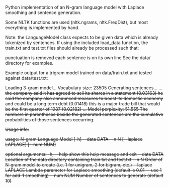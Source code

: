 Python implementation of an N-gram language model with Laplace smoothing and sentence generation.

Some NLTK functions are used (nltk.ngrams, nltk.FreqDist), but most everything is implemented by hand.

Note: the LanguageModel class expects to be given data which is already tokenized by sentences. If using the included load_data function, the train.txt and test.txt files should already be processed such that:

punctuation is removed
each sentence is on its own line
See the data/ directory for examples.

Example output for a trigram model trained on data/train.txt and tested against data/test.txt:

Loading 3-gram model...
Vocabulary size: 23505
Generating sentences...
...
<s> <s> the company said it has agreed to sell its shares in a statement </s> (0.03163)
<s> <s> he said the company also announced measures to boost its domestic economy and could be a long term debt </s> (0.01418)
<s> <s> this is a major trade bill that would be the first quarter of 1987 </s> (0.02182)
...
Model perplexity: 51.555
The numbers in parentheses beside the generated sentences are the cumulative probabilities of those sentences occurring.
  
  

Usage info:

usage: N-gram Language Model [-h] --data DATA --n N [--laplace LAPLACE] [--num NUM]

optional arguments:
  -h, --help         show this help message and exit
  --data DATA        Location of the data directory containing train.txt and test.txt
  --n N              Order of N-gram model to create (i.e. 1 for unigram, 2 for bigram, etc.)
  --laplace LAPLACE  Lambda parameter for Laplace smoothing (default is 0.01 -- use 1 for add-1 smoothing)
  --num NUM          Number of sentences to generate (default 10)

